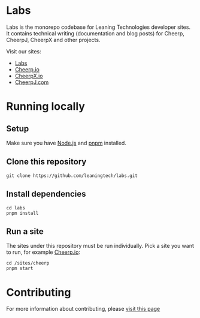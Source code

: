 # Labs

Labs is the monorepo codebase for Leaning Technologies developer sites. It contains technical writing (documentation and blog posts) for Cheerp, CheerpJ, CheerpX and other projects.

Visit our sites:

- [Labs](https://labs.leaningtech.com/)
- [Cheerp.io](https://cheerp.io/)
- [CheerpX.io](https://cheerpx.io/)
- [CheerpJ.com](https://cheerpj.com/)

# Running locally

## Setup

Make sure you have [Node.js](https://nodejs.org/en/download/package-manager) and [pnpm](https://pnpm.io/installation) installed.

## Clone this repository

```shell
git clone https://github.com/leaningtech/labs.git
```

## Install dependencies

```shell
cd labs
pnpm install
```

## Run a site

The sites under this repository must be run individually. Pick a site you want to run, for example [Cheerp.io](Cheerp.io):

```shell
cd /sites/cheerp
pnpm start
```

# Contributing

For more information about contributing, please [visit this page](https://labs.leaningtech.com/docs/contributing)
